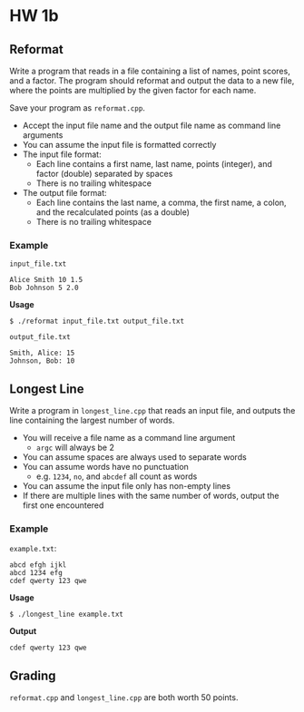 # HW 1b

## Reformat

Write a program that reads in a file containing a list of names, point scores, and a factor. The program should reformat and output the data to a new file, where the points are multiplied by the given factor for each name.

Save your program as `reformat.cpp`.

- Accept the input file name and the output file name as command line arguments
- You can assume the input file is formatted correctly
- The input file format:
  - Each line contains a first name, last name, points (integer), and factor (double) separated by spaces
  - There is no trailing whitespace
- The output file format:
  - Each line contains the last name, a comma, the first name, a colon, and the recalculated points (as a double)
  - There is no trailing whitespace

### Example

`input_file.txt`
```
Alice Smith 10 1.5
Bob Johnson 5 2.0
```

**Usage**
```
$ ./reformat input_file.txt output_file.txt
```

`output_file.txt`
```
Smith, Alice: 15
Johnson, Bob: 10
```

## Longest Line

Write a program in `longest_line.cpp` that reads an input file, and outputs the line containing the largest number of words.

- You will receive a file name as a command line argument
  - `argc` will always be 2
- You can assume spaces are always used to separate words
- You can assume words have no punctuation
  - e.g. `1234`, `no`, and `abcdef` all count as words
- You can assume the input file only has non-empty lines
- If there are multiple lines with the same number of words, output the first one encountered

### Example

`example.txt`:
```
abcd efgh ijkl
abcd 1234 efg
cdef qwerty 123 qwe
```

**Usage** 
```
$ ./longest_line example.txt
```

**Output**
```
cdef qwerty 123 qwe
```

## Grading

`reformat.cpp` and `longest_line.cpp` are both worth 50 points.
